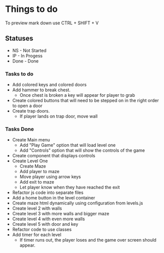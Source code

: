 # Things to do

To preview mark down use CTRL + SHIFT + V

## Statuses

- NS - Not Started
- IP - In Progess
- Done - Done

### Tasks to do

- Add colored keys and colored doors
- Add hammer to break chest.
  - Once chest is broken a key will appear for player to grab
- Create colored buttons that will need to be stepped on in the right order to open a door
- Create trap doors.
  - If player lands on trap door, move wall

### Tasks Done

- Create Main menu
  - Add "Play Game" option that will load level one
  - Add "Controls" option that will show the controls of the game
- Create component that displays controls
- Create Level One
  - Create Maze
  - Add player to maze
  - Move player using arrow keys
  - Add exit to maze
  - Let player know when they have reached the exit
- Refactor js code into separate files
- Add a home button in the level container
- Create maze html dynamically using configuration from levels.js
- Create level 2 with walls
- Create level 3 with more walls and bigger maze
- Create level 4 with even more walls
- Create level 5 with door and key
- Refactor code to use classes
- Add timer for each level
  - If timer runs out, the player loses and the game over screen should appear.
